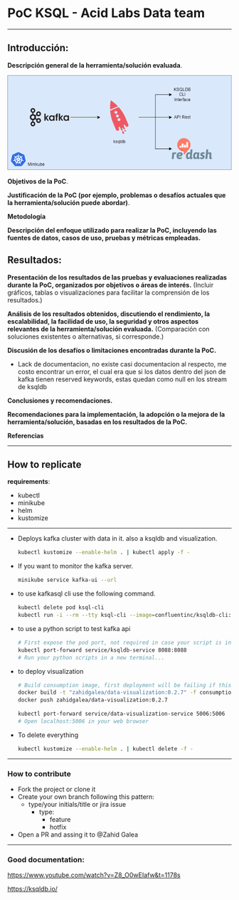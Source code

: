 # PoC KSQL - Acid Labs Data team

---

## Introducción:

**Descripción general de la herramienta/solución evaluada**.

![Diagrama sin título.png](/docs/architecture.png)

**Objetivos de la PoC**.

**Justificación de la PoC (por ejemplo, problemas o desafíos actuales que la herramienta/solución puede abordar)**.

**Metodología**

**Descripción del enfoque utilizado para realizar la PoC, incluyendo las fuentes de datos, casos de uso, pruebas y
métricas empleadas.**

## Resultados:

**Presentación de los resultados de las pruebas y evaluaciones realizadas durante la PoC, organizados por objetivos o
áreas de interés.**
(Incluir gráficos, tablas o visualizaciones para facilitar la comprensión de los resultados.)

**Análisis de los resultados obtenidos, discutiendo el rendimiento, la escalabilidad, la facilidad de uso, la seguridad
y otros aspectos relevantes de la herramienta/solución evaluada.**
(Comparación con soluciones existentes o alternativas, si corresponde.)

**Discusión de los desafíos o limitaciones encontradas durante la PoC.**

* Lack de documentacion, no existe casi documentacion al respecto, me costo encontrar un error, el cual era que si los
  datos dentro del json de kafka tienen reserved keywords, estas quedan como null en los stream de ksqldb

**Conclusiones y recomendaciones.**

**Recomendaciones para la implementación, la adopción o la mejora de la herramienta/solución, basadas en los resultados
de la PoC.**

**Referencias**

---

## How to replicate

**requirements**:

* kubectl
* minikube
* helm
* kustomize

---

* Deploys kafka cluster with data in it. also a ksqldb and visualization.
  ```bash
  kubectl kustomize --enable-helm . | kubectl apply -f -
  ```
* If you want to monitor the kafka server.
  ```bash
  minikube service kafka-ui --url
  ```
* to use kafkasql cli use the following command.
  ```bash
  kubectl delete pod ksql-cli
  kubectl run -i --rm --tty ksql-cli --image=confluentinc/ksqldb-cli:latest --restart=Never -- ksql http://ksqldb-service:8088
  ```

* to use a python script to test kafka api
  ```bash
  # First expose the pod port, not required in case your script is in minikube
  kubectl port-forward service/ksqldb-service 8088:8088
  # Run your python scripts in a new terminal...
  ```

* to deploy visualization
  ```bash
  # Build consumption image, first deployment will be failing if this step is not produced
  docker build -t "zahidgalea/data-visualization:0.2.7" -f consumption/Dockerfile consumption/
  docker push zahidgalea/data-visualization:0.2.7
  ```
  ```bash
  kubectl port-forward service/data-visualization-service 5006:5006
  # Open localhost:5006 in your web browser
  ```


* To delete everything
  ```bash
  kubectl kustomize --enable-helm . | kubectl delete -f -
  ```

---

### How to contribute

* Fork the project or clone it
* Create your own branch following this pattern:
    * type/your initials/title or jira issue
        * type:
            * feature
            * hotfix
* Open a PR and assing it to @Zahid Galea

---

### Good documentation:

https://www.youtube.com/watch?v=Z8_O0wEIafw&t=1178s

https://ksqldb.io/
